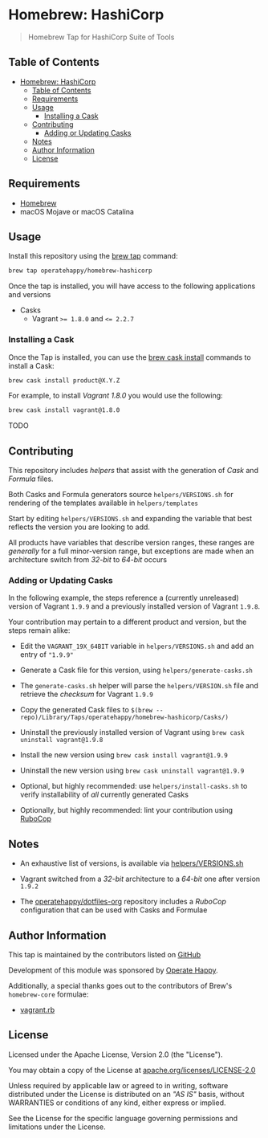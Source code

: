 # Homebrew: HashiCorp

> Homebrew Tap for HashiCorp Suite of Tools

## Table of Contents

- [Homebrew: HashiCorp](#homebrew-hashicorp)
  - [Table of Contents](#table-of-contents)
  - [Requirements](#requirements)
  - [Usage](#usage)
    - [Installing a Cask](#installing-a-cask)
  - [Contributing](#contributing)
    - [Adding or Updating Casks](#adding-or-updating-casks)
  - [Notes](#notes)
  - [Author Information](#author-information)
  - [License](#license)

## Requirements

- [Homebrew](https://github.com/Homebrew/brew)
- macOS Mojave or macOS Catalina

## Usage

Install this repository using the [brew tap](https://docs.brew.sh/Taps#the-brew-tap-command) command:

```sh
brew tap operatehappy/homebrew-hashicorp
```

Once the tap is installed, you will have access to the following applications and versions

- Casks
  - Vagrant `>= 1.8.0` and `<= 2.2.7`

### Installing a Cask

Once the Tap is installed, you can use the [brew cask install](https://docs.brew.sh/How-to-Create-and-Maintain-a-Tap#installing) commands to install a Cask:

```sh
brew cask install product@X.Y.Z
```

For example, to install _Vagrant 1.8.0_  you would use the following:

```sh
brew cask install vagrant@1.8.0
```

TODO

## Contributing

This repository includes _helpers_ that assist with the generation of _Cask_ and _Formula_ files.

Both Casks and Formula generators source `helpers/VERSIONS.sh` for rendering of the templates available in `helpers/templates`

Start by editing `helpers/VERSIONS.sh` and expanding the variable that best reflects the version you are looking to add.

All products have variables that describe version ranges, these ranges are _generally_ for a full minor-version range, but exceptions are made when an architecture switch from _32-bit_ to _64-bit_ occurs

### Adding or Updating Casks

In the following example, the steps reference a (currently unreleased) version of Vagrant `1.9.9` and a previously installed version of Vagrant `1.9.8`.

Your contribution may pertain to a different product and version, but the steps remain alike:

- Edit the `VAGRANT_19X_64BIT` variable in `helpers/VERSIONS.sh` and add an entry of `"1.9.9"`

- Generate a Cask file for this version, using `helpers/generate-casks.sh`

- The `generate-casks.sh` helper will parse the `helpers/VERSION.sh` file and retrieve the _checksum_ for Vagrant `1.9.9`

- Copy the generated Cask files to `$(brew --repo)/Library/Taps/operatehappy/homebrew-hashicorp/Casks/)`

- Uninstall the previously installed version of Vagrant using `brew cask uninstall vagrant@1.9.8`

- Install the new version using `brew cask install vagrant@1.9.9`

- Uninstall the new version using `brew cask uninstall vagrant@1.9.9`

- Optional, but highly recommended: use `helpers/install-casks.sh` to  verify installability of _all_ currently generated Casks

- Optionally, but highly recommended: lint your contribution using [RuboCop](https://www.rubocop.org)

## Notes

- An exhaustive list of versions, is available via [helpers/VERSIONS.sh](https://github.com/operatehappy/homebrew-hashicorp/blob/master/helpers/VERSIONS.sh)

- Vagrant switched from a _32-bit_ architecture to a _64-bit_ one after version `1.9.2`

- The [operatehappy/dotfiles-org](https://github.com/operatehappy/dotfiles-org) repository includes a _RuboCop_ configuration that can be used with Casks and Formulae

## Author Information

This tap is maintained by the contributors listed on [GitHub](https://github.com/operatehappy/homebrew-hashicorp/graphs/contributors)

Development of this module was sponsored by [Operate Happy](https://github.com/operatehappy).

Additionally, a special thanks goes out to the contributors of Brew's `homebrew-core` formulae:

- [vagrant.rb](https://github.com/Homebrew/homebrew-core/commits/master/Formula/vagrant.rb)

## License

Licensed under the Apache License, Version 2.0 (the "License").

You may obtain a copy of the License at [apache.org/licenses/LICENSE-2.0](http://www.apache.org/licenses/LICENSE-2.0)

Unless required by applicable law or agreed to in writing, software distributed under the License is distributed on an _"AS IS"_ basis, without WARRANTIES or conditions of any kind, either express or implied.

See the License for the specific language governing permissions and limitations under the License.
